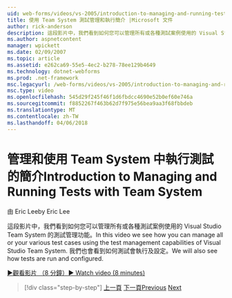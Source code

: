 ```yaml
---
uid: web-forms/videos/vs-2005/introduction-to-managing-and-running-tests-with-team-system
title: 使用 Team System 測試管理和執行簡介 |Microsoft 文件
author: rick-anderson
description: 這段影片中，我們看到如何您可以管理所有或各種測試案例使用的 Visual Studio Team System 的測試管理功能。 我們也會看到...
ms.author: aspnetcontent
manager: wpickett
ms.date: 02/09/2007
ms.topic: article
ms.assetid: e262ca69-55e5-4ec2-b278-78ee129b4649
ms.technology: dotnet-webforms
ms.prod: .net-framework
msc.legacyurl: /web-forms/videos/vs-2005/introduction-to-managing-and-running-tests-with-team-system
msc.type: video
ms.openlocfilehash: 545d29f245f46f1d6fbdcc4690e52b0ef60e746a
ms.sourcegitcommit: f8852267f463b62d7f975e56bea9aa3f68fbbdeb
ms.translationtype: MT
ms.contentlocale: zh-TW
ms.lasthandoff: 04/06/2018
---
```

<a name="introduction-to-managing-and-running-tests-with-team-system"></a><span data-ttu-id="b7718-104">管理和使用 Team System 中執行測試的簡介</span><span class="sxs-lookup"><span data-stu-id="b7718-104">Introduction to Managing and Running Tests with Team System</span></span>
====================
<span data-ttu-id="b7718-105">由 Eric Lee</span><span class="sxs-lookup"><span data-stu-id="b7718-105">by Eric Lee</span></span>

<span data-ttu-id="b7718-106">這段影片中，我們看到如何您可以管理所有或各種測試案例使用的 Visual Studio Team System 的測試管理功能。</span><span class="sxs-lookup"><span data-stu-id="b7718-106">In this video we see how you can manage all or your various test cases using the test management capabilities of Visual Studio Team System.</span></span> <span data-ttu-id="b7718-107">我們也會看到如何測試會執行及設定。</span><span class="sxs-lookup"><span data-stu-id="b7718-107">We will also see how tests are run and configured.</span></span>

[<span data-ttu-id="b7718-108">&#9654;觀看影片 （8 分鐘）</span><span class="sxs-lookup"><span data-stu-id="b7718-108">&#9654; Watch video (8 minutes)</span></span>](https://channel9.msdn.com/Blogs/ASP-NET-Site-Videos/introduction-to-managing-and-running-tests-with-team-system)

> [!div class="step-by-step"]
> <span data-ttu-id="b7718-109">[上一頁](introduction-to-manual-testing-with-team-system.md)
> [下一頁](measuring-the-business-value-of-ajax.md)</span><span class="sxs-lookup"><span data-stu-id="b7718-109">[Previous](introduction-to-manual-testing-with-team-system.md)
[Next](measuring-the-business-value-of-ajax.md)</span></span>
